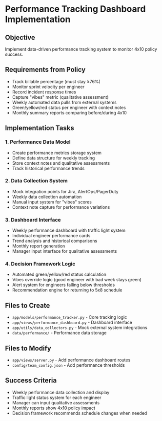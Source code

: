 # Performance Tracking Dashboard Implementation

## Objective
Implement data-driven performance tracking system to monitor 4x10 policy success.

## Requirements from Policy
- Track billable percentage (must stay ≥76%)
- Monitor sprint velocity per engineer
- Record incident response times
- Capture "vibes" metric (qualitative assessment)
- Weekly automated data pulls from external systems
- Green/yellow/red status per engineer with context notes
- Monthly summary reports comparing before/during 4x10

## Implementation Tasks

### 1. Performance Data Model
- Create performance metrics storage system
- Define data structure for weekly tracking
- Store context notes and qualitative assessments
- Track historical performance trends

### 2. Data Collection System
- Mock integration points for Jira, AlertOps/PagerDuty
- Weekly data collection automation
- Manual input system for "vibes" scores
- Context note capture for performance variations

### 3. Dashboard Interface
- Weekly performance dashboard with traffic light system
- Individual engineer performance cards
- Trend analysis and historical comparisons
- Monthly report generation
- Manager input interface for qualitative assessments

### 4. Decision Framework Logic
- Automated green/yellow/red status calculation
- Vibes override logic (good engineer with bad week stays green)
- Alert system for engineers falling below thresholds
- Recommendation engine for returning to 5x8 schedule

## Files to Create
- `app/models/performance_tracker.py` - Core tracking logic
- `app/views/performance_dashboard.py` - Dashboard interface
- `app/utils/data_collectors.py` - Mock external system integrations
- `data/performance/` - Performance data storage

## Files to Modify
- `app/views/server.py` - Add performance dashboard routes
- `config/team_config.json` - Add performance thresholds

## Success Criteria
- Weekly performance data collection and display
- Traffic light status system for each engineer
- Manager can input qualitative assessments
- Monthly reports show 4x10 policy impact
- Decision framework recommends schedule changes when needed